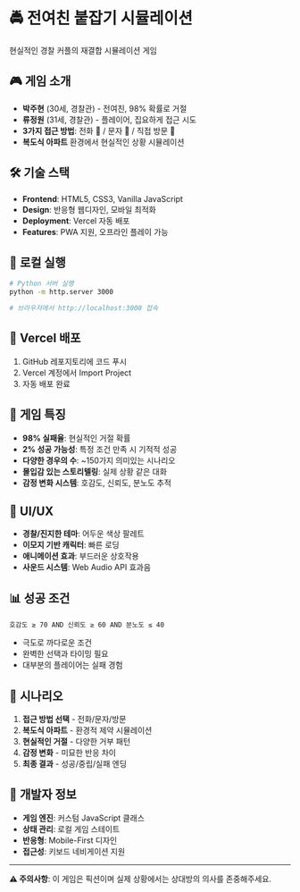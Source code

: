 # 🚔 전여친 붙잡기 시뮬레이션

현실적인 경찰 커플의 재결합 시뮬레이션 게임

## 🎮 게임 소개

- **박주현** (30세, 경찰관) - 전여친, 98% 확률로 거절
- **류정원** (31세, 경찰관) - 플레이어, 집요하게 접근 시도
- **3가지 접근 방법**: 전화 📱 / 문자 💬 / 직접 방문 🚪
- **복도식 아파트** 환경에서 현실적인 상황 시뮬레이션

## 🛠️ 기술 스택

- **Frontend**: HTML5, CSS3, Vanilla JavaScript
- **Design**: 반응형 웹디자인, 모바일 최적화
- **Deployment**: Vercel 자동 배포
- **Features**: PWA 지원, 오프라인 플레이 가능

## 🚀 로컬 실행

```bash
# Python 서버 실행
python -m http.server 3000

# 브라우저에서 http://localhost:3000 접속
```

## 📱 Vercel 배포

1. GitHub 레포지토리에 코드 푸시
2. Vercel 계정에서 Import Project
3. 자동 배포 완료

## 🎯 게임 특징

- **98% 실패율**: 현실적인 거절 확률
- **2% 성공 가능성**: 특정 조건 만족 시 기적적 성공
- **다양한 경우의 수**: ~150가지 의미있는 시나리오
- **몰입감 있는 스토리텔링**: 실제 상황 같은 대화
- **감정 변화 시스템**: 호감도, 신뢰도, 분노도 추적

## 🎨 UI/UX

- **경찰/진지한 테마**: 어두운 색상 팔레트
- **이모지 기반 캐릭터**: 빠른 로딩
- **애니메이션 효과**: 부드러운 상호작용
- **사운드 시스템**: Web Audio API 효과음

## 📊 성공 조건

```
호감도 ≥ 70 AND 신뢰도 ≥ 60 AND 분노도 ≤ 40
```

- 극도로 까다로운 조건
- 완벽한 선택과 타이밍 필요
- 대부분의 플레이어는 실패 경험

## 🎪 시나리오

1. **접근 방법 선택** - 전화/문자/방문
2. **복도식 아파트** - 환경적 제약 시뮬레이션  
3. **현실적인 거절** - 다양한 거부 패턴
4. **감정 변화** - 미묘한 반응 차이
5. **최종 결과** - 성공/중립/실패 엔딩

## 🔧 개발자 정보

- **게임 엔진**: 커스텀 JavaScript 클래스
- **상태 관리**: 로컬 게임 스테이트
- **반응형**: Mobile-First 디자인
- **접근성**: 키보드 네비게이션 지원

---

**⚠️ 주의사항**: 이 게임은 픽션이며 실제 상황에서는 상대방의 의사를 존중해주세요.